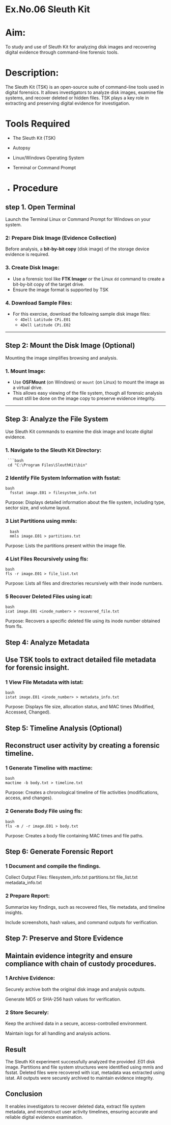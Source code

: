 # Ex.No.06 Sleuth Kit 

# Aim:
To study and use of Sleuth Kit for analyzing disk images and recovering digital evidence through command-line forensic tools.
# Description:
The Sleuth Kit (TSK) is an open-source suite of command-line tools used in digital forensics. It allows investigators to analyze disk images, examine file systems, and recover deleted or hidden files. TSK plays a key role in extracting and preserving digital evidence for investigation.

#  Tools Required
- The Sleuth Kit (TSK)  
- Autopsy  
- Linux/Windows Operating System  
- Terminal or Command Prompt

- # Procedure
## step 1. Open Terminal
   Launch the Terminal Linux or Command Prompt for Windows on your system.

   
### 2: Prepare Disk Image (Evidence Collection)
Before analysis, a **bit-by-bit copy** (disk image) of the storage device evidence is required.

### 3. Create Disk Image: 
   - Use a forensic tool like **FTK Imager** or the Linux `dd` command to create a bit-by-bit copy of the target drive.  
   - Ensure the image format is supported by TSK

### 4. Download Sample Files:  
   - For this exercise, download the following sample disk image files:  
     - `4Dell Latitude CPi.E01`  
     - `4Dell Latitude CPi.E02`

---

## Step 2: Mount the Disk Image (Optional)
Mounting the image simplifies browsing and analysis.

### 1. Mount Image:  
   - Use **OSFMount** (on Windows) or `mount` (on Linux) to mount the image as a virtual drive.  
   - This allows easy viewing of the file system, though all forensic analysis must still be done on the image copy to preserve evidence integrity.

---

## Step 3: Analyze the File System
Use Sleuth Kit commands to examine the disk image and locate digital evidence.

### 1. Navigate to the Sleuth Kit Directory:  
     ```bash
     cd "C:\Program Files\SleuthKit\bin"
### 2 Identify File System Information with fsstat:

    bash
      fsstat image.E01 > filesystem_info.txt
Purpose: Displays detailed information about the file system, including type, sector size, and volume layout.

### 3 List Partitions using mmls:
      bash
      mmls image.E01 > partitions.txt
Purpose: Lists the partitions present within the image file.

### 4 List Files Recursively using fls:

    bash
    fls -r image.E01 > file_list.txt
Purpose: Lists all files and directories recursively with their inode numbers.

### 5 Recover Deleted Files using icat:

    bash
    icat image.E01 <inode_number> > recovered_file.txt
Purpose: Recovers a specific deleted file using its inode number obtained from fls.

## Step 4: Analyze Metadata
## Use TSK tools to extract detailed file metadata for forensic insight.

### 1 View File Metadata with istat:

    bash
    istat image.E01 <inode_number> > metadata_info.txt
Purpose: Displays file size, allocation status, and MAC times (Modified, Accessed, Changed).

## Step 5: Timeline Analysis (Optional)
## Reconstruct user activity by creating a forensic timeline.

### 1 Generate Timeline with mactime:

    bash
    mactime -b body.txt > timeline.txt
Purpose: Creates a chronological timeline of file activities (modifications, access, and changes).

### 2 Generate Body File using fls:

    bash
    fls -m / -r image.E01 > body.txt
Purpose: Creates a body file containing MAC times and file paths.



## Step 6: Generate Forensic Report
### 1 Document and compile the findings.

Collect Output Files:
filesystem_info.txt
partitions.txt
file_list.txt
metadata_info.txt

### 2 Prepare Report:

Summarize key findings, such as recovered files, file metadata, and timeline insights.

Include screenshots, hash values, and command outputs for verification.

## Step 7: Preserve and Store Evidence
## Maintain evidence integrity and ensure compliance with chain of custody procedures.

### 1 Archive Evidence:

Securely archive both the original disk image and analysis outputs.

Generate MD5 or SHA-256 hash values for verification.

### 2 Store Securely:

Keep the archived data in a secure, access-controlled environment.

Maintain logs for all handling and analysis actions.

## Result
The Sleuth Kit experiment successfully analyzed the provided .E01 disk image.
Partitions and file system structures were identified using mmls and fsstat.
Deleted files were recovered with icat, metadata was extracted using istat.
All outputs were securely archived to maintain evidence integrity.

## Conclusion
It enables investigators to recover deleted data, extract file system metadata, and reconstruct user activity timelines, ensuring accurate and reliable digital evidence examination.
